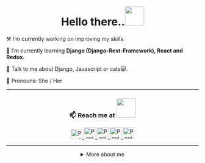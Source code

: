 
<h1 align="center"> Hello there..<img src = "https://media.giphy.com/media/kBZ212yGzFaxgkSIKW/giphy.gif" width = 50px/> </h1>

<p> ⚒ I’m currently working on improving my skills.</p>
<p>🌱 I’m currently learning <strong>Django (Django-Rest-Framework), React and Redux.</strong></p>
<p> 💬 Talk to me about Django, Javascript or cats😸. </p>
<p>👩 Pronouns: She / Her </p>
<hr/>
<h3 align="center">📫 Reach me at <img src = "https://media.giphy.com/media/dz7r1lrzn55rKPrL3Q/giphy.gif" width = 50px/> </h3>
<div align= "center">
   <a href="https://twitter.com/PoojaGhodmode">
    <img src="https://www.vectorlogo.zone/logos/twitter/twitter-official.svg" alt="Pooja Ghodmode's Twitter Profile" height="25" width="30">
  </a>
  <a href="https://dev.to/poojaghodmode">
    <img src="https://www.vectorlogo.zone/logos/devto/devto-icon.svg" alt="Pooja Ghodmode's DEV Profile" height="30" width="30">
  </a>
  <a href="https://pooja.hashnode.dev/">
    <img src="https://cdn.hashnode.com/res/hashnode/image/upload/v1611902473383/CDyAuTy75.png?auto=compress" alt="Pooja Ghodmode's Hashnode Profile" height="30" width="30">
  </a>
  <a href="https://poojaghodmode.medium.com/">
    <img src="https://www.vectorlogo.zone/logos/medium/medium-tile.svg" alt="Pooja Ghodmode's Medium Profile" height="30" width="30">
  </a>
  
  <a href="https://www.linkedin.com/in/poojaghodmode/">
    <img src="https://www.vectorlogo.zone/logos/linkedin/linkedin-icon.svg" alt="Pooja Ghodmode's LinkedIn Profile" height="30" width="30">
  </a>
</div>
<hr/>

<div align = "center">
<details>
   <summary>More about me</summary>

<h3>Top Languages</h3>
<img src = "https://github-readme-stats.vercel.app/api/top-langs/?username=PoojaGhodmode&langs_count=5&theme=tokyonight" alt="Pooja Ghodmode's Top languages" />


<h3>Profile stats:</h3>
<img src = "https://github-readme-stats.vercel.app/api/?username=PoojaGhodmode&count_private=true&theme=tokyonight&showicons=true" alt="Pooja Ghodmode's Profile stats"/>


</details>
   </div>




